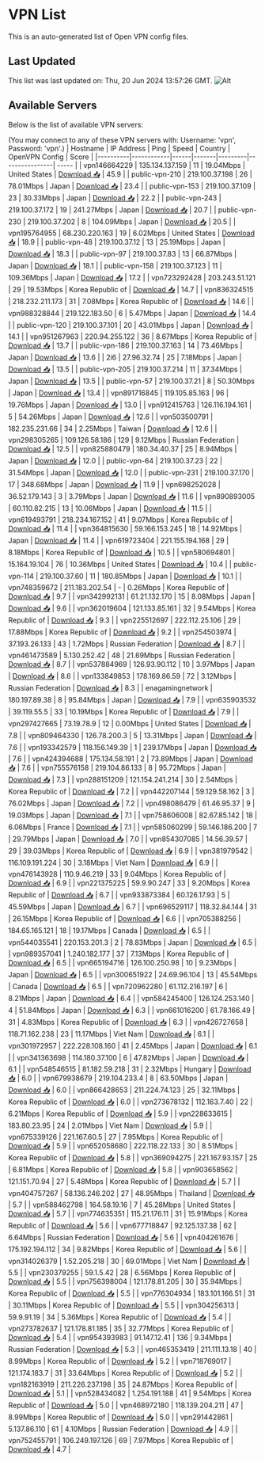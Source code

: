 # VPN List

This is an auto-generated list of Open VPN config files.

## Last Updated

This list was last updated on: Thu, 20 Jun 2024 13:57:26 GMT.
![Alt](https://repobeats.axiom.co/api/embed/186b98318ef1479477931607c1ad7d823f12451f.svg "Repobeats analytics image")

## Available Servers

Below is the list of available VPN servers:

(You may connect to any of these VPN servers with: Username: 'vpn', Password: 'vpn'.)
| Hostname | IP Address | Ping | Speed | Country | OpenVPN Config | Score |
|----------|------------|------|-------|---------|----------------| ----- |
| vpn146664229 | 135.134.137.159 | 11 | 19.04Mbps | United States | [Download 📥](./configs/server_0_US.ovpn) | 45.9 |
| public-vpn-210 | 219.100.37.198 | 26 | 78.01Mbps | Japan | [Download 📥](./configs/server_1_JP.ovpn) | 23.4 |
| public-vpn-153 | 219.100.37.109 | 23 | 30.33Mbps | Japan | [Download 📥](./configs/server_2_JP.ovpn) | 22.2 |
| public-vpn-243 | 219.100.37.172 | 19 | 241.27Mbps | Japan | [Download 📥](./configs/server_3_JP.ovpn) | 20.7 |
| public-vpn-230 | 219.100.37.202 | 8 | 104.09Mbps | Japan | [Download 📥](./configs/server_4_JP.ovpn) | 20.5 |
| vpn195764955 | 68.230.220.163 | 19 | 6.02Mbps | United States | [Download 📥](./configs/server_5_US.ovpn) | 18.9 |
| public-vpn-48 | 219.100.37.12 | 13 | 25.19Mbps | Japan | [Download 📥](./configs/server_6_JP.ovpn) | 18.3 |
| public-vpn-97 | 219.100.37.83 | 13 | 66.87Mbps | Japan | [Download 📥](./configs/server_7_JP.ovpn) | 18.1 |
| public-vpn-158 | 219.100.37.123 | 11 | 109.36Mbps | Japan | [Download 📥](./configs/server_8_JP.ovpn) | 17.2 |
| vpn723292428 | 203.243.51.121 | 29 | 19.53Mbps | Korea Republic of | [Download 📥](./configs/server_9_KR.ovpn) | 14.7 |
| vpn836324515 | 218.232.211.173 | 31 | 7.08Mbps | Korea Republic of | [Download 📥](./configs/server_10_KR.ovpn) | 14.6 |
| vpn988328844 | 219.122.183.50 | 6 | 5.47Mbps | Japan | [Download 📥](./configs/server_11_JP.ovpn) | 14.4 |
| public-vpn-120 | 219.100.37.101 | 20 | 43.01Mbps | Japan | [Download 📥](./configs/server_12_JP.ovpn) | 14.1 |
| vpn951267963 | 220.94.255.122 | 36 | 8.67Mbps | Korea Republic of | [Download 📥](./configs/server_13_KR.ovpn) | 13.7 |
| public-vpn-186 | 219.100.37.163 | 14 | 73.46Mbps | Japan | [Download 📥](./configs/server_14_JP.ovpn) | 13.6 |
| 2i6 | 27.96.32.74 | 25 | 7.18Mbps | Japan | [Download 📥](./configs/server_15_JP.ovpn) | 13.5 |
| public-vpn-205 | 219.100.37.214 | 11 | 37.34Mbps | Japan | [Download 📥](./configs/server_16_JP.ovpn) | 13.5 |
| public-vpn-57 | 219.100.37.21 | 8 | 50.30Mbps | Japan | [Download 📥](./configs/server_17_JP.ovpn) | 13.4 |
| vpn891716845 | 119.105.85.163 | 96 | 19.76Mbps | Japan | [Download 📥](./configs/server_18_JP.ovpn) | 13.0 |
| vpn912415763 | 126.116.194.161 | 5 | 54.26Mbps | Japan | [Download 📥](./configs/server_19_JP.ovpn) | 12.6 |
| vpn503500791 | 182.235.231.66 | 34 | 2.25Mbps | Taiwan | [Download 📥](./configs/server_20_TW.ovpn) | 12.6 |
| vpn298305265 | 109.126.58.186 | 129 | 9.12Mbps | Russian Federation | [Download 📥](./configs/server_21_RU.ovpn) | 12.5 |
| vpn825880479 | 180.34.40.37 | 25 | 8.94Mbps | Japan | [Download 📥](./configs/server_22_JP.ovpn) | 12.0 |
| public-vpn-64 | 219.100.37.23 | 22 | 31.54Mbps | Japan | [Download 📥](./configs/server_23_JP.ovpn) | 12.0 |
| public-vpn-231 | 219.100.37.170 | 17 | 348.68Mbps | Japan | [Download 📥](./configs/server_24_JP.ovpn) | 11.9 |
| vpn698252028 | 36.52.179.143 | 3 | 3.79Mbps | Japan | [Download 📥](./configs/server_25_JP.ovpn) | 11.6 |
| vpn890893005 | 60.110.82.215 | 13 | 10.06Mbps | Japan | [Download 📥](./configs/server_26_JP.ovpn) | 11.5 |
| vpn619493791 | 218.234.167.152 | 41 | 9.07Mbps | Korea Republic of | [Download 📥](./configs/server_27_KR.ovpn) | 11.4 |
| vpn364815630 | 59.166.153.245 | 18 | 14.92Mbps | Japan | [Download 📥](./configs/server_28_JP.ovpn) | 11.4 |
| vpn619723404 | 221.155.194.168 | 29 | 8.18Mbps | Korea Republic of | [Download 📥](./configs/server_29_KR.ovpn) | 10.5 |
| vpn580694801 | 15.164.19.104 | 76 | 10.36Mbps | United States | [Download 📥](./configs/server_30_US.ovpn) | 10.4 |
| public-vpn-114 | 219.100.37.60 | 11 | 180.85Mbps | Japan | [Download 📥](./configs/server_31_JP.ovpn) | 10.1 |
| vpn748359672 | 211.183.202.54 | - | 0.26Mbps | Korea Republic of | [Download 📥](./configs/server_32_KR.ovpn) | 9.7 |
| vpn342992131 | 61.21.132.170 | 15 | 8.08Mbps | Japan | [Download 📥](./configs/server_33_JP.ovpn) | 9.6 |
| vpn362019604 | 121.133.85.161 | 32 | 9.54Mbps | Korea Republic of | [Download 📥](./configs/server_34_KR.ovpn) | 9.3 |
| vpn225512697 | 222.112.25.106 | 29 | 17.88Mbps | Korea Republic of | [Download 📥](./configs/server_35_KR.ovpn) | 9.2 |
| vpn254503974 | 37.193.26.133 | 43 | 1.72Mbps | Russian Federation | [Download 📥](./configs/server_36_RU.ovpn) | 8.7 |
| vpn461473589 | 5.130.252.42 | 48 | 21.69Mbps | Russian Federation | [Download 📥](./configs/server_37_RU.ovpn) | 8.7 |
| vpn537884969 | 126.93.90.112 | 10 | 3.97Mbps | Japan | [Download 📥](./configs/server_38_JP.ovpn) | 8.6 |
| vpn133849853 | 178.169.86.59 | 72 | 3.12Mbps | Russian Federation | [Download 📥](./configs/server_39_RU.ovpn) | 8.3 |
| enagamingnetwork | 180.197.89.38 | 8 | 95.84Mbps | Japan | [Download 📥](./configs/server_40_JP.ovpn) | 7.9 |
| vpn635903532 | 39.119.55.5 | 33 | 10.19Mbps | Korea Republic of | [Download 📥](./configs/server_41_KR.ovpn) | 7.9 |
| vpn297427665 | 73.19.78.9 | 12 | 0.00Mbps | United States | [Download 📥](./configs/server_42_US.ovpn) | 7.8 |
| vpn809464330 | 126.78.200.3 | 5 | 13.31Mbps | Japan | [Download 📥](./configs/server_43_JP.ovpn) | 7.6 |
| vpn193342579 | 118.156.149.39 | 1 | 239.17Mbps | Japan | [Download 📥](./configs/server_44_JP.ovpn) | 7.6 |
| vpn424394688 | 175.134.58.191 | 2 | 73.89Mbps | Japan | [Download 📥](./configs/server_45_JP.ovpn) | 7.6 |
| vpn755576158 | 219.104.86.133 | 8 | 95.72Mbps | Japan | [Download 📥](./configs/server_46_JP.ovpn) | 7.3 |
| vpn288151209 | 121.154.241.214 | 30 | 2.54Mbps | Korea Republic of | [Download 📥](./configs/server_47_KR.ovpn) | 7.2 |
| vpn442207144 | 59.129.58.162 | 3 | 76.02Mbps | Japan | [Download 📥](./configs/server_48_JP.ovpn) | 7.2 |
| vpn498086479 | 61.46.95.37 | 9 | 19.03Mbps | Japan | [Download 📥](./configs/server_49_JP.ovpn) | 7.1 |
| vpn758606008 | 82.67.85.142 | 18 | 6.06Mbps | France | [Download 📥](./configs/server_50_FR.ovpn) | 7.1 |
| vpn585060299 | 59.146.186.200 | 7 | 29.79Mbps | Japan | [Download 📥](./configs/server_51_JP.ovpn) | 7.0 |
| vpn854307085 | 14.56.39.57 | 29 | 39.03Mbps | Korea Republic of | [Download 📥](./configs/server_52_KR.ovpn) | 6.9 |
| vpn381979542 | 116.109.191.224 | 30 | 3.18Mbps | Viet Nam | [Download 📥](./configs/server_53_VN.ovpn) | 6.9 |
| vpn476143928 | 110.9.46.219 | 33 | 9.04Mbps | Korea Republic of | [Download 📥](./configs/server_54_KR.ovpn) | 6.9 |
| vpn221375225 | 59.9.90.247 | 33 | 9.20Mbps | Korea Republic of | [Download 📥](./configs/server_55_KR.ovpn) | 6.7 |
| vpn933873384 | 60.126.17.93 | 5 | 45.59Mbps | Japan | [Download 📥](./configs/server_56_JP.ovpn) | 6.7 |
| vpn696529117 | 118.32.84.144 | 31 | 26.15Mbps | Korea Republic of | [Download 📥](./configs/server_57_KR.ovpn) | 6.6 |
| vpn705388256 | 184.65.165.121 | 18 | 19.17Mbps | Canada | [Download 📥](./configs/server_58_CA.ovpn) | 6.5 |
| vpn544035541 | 220.153.201.3 | 2 | 78.83Mbps | Japan | [Download 📥](./configs/server_59_JP.ovpn) | 6.5 |
| vpn989357041 | 1.240.182.177 | 37 | 7.13Mbps | Korea Republic of | [Download 📥](./configs/server_60_KR.ovpn) | 6.5 |
| vpn665194716 | 126.100.250.98 | 10 | 9.23Mbps | Japan | [Download 📥](./configs/server_61_JP.ovpn) | 6.5 |
| vpn300651922 | 24.69.96.104 | 13 | 45.54Mbps | Canada | [Download 📥](./configs/server_62_CA.ovpn) | 6.5 |
| vpn720962280 | 61.112.216.197 | 6 | 8.21Mbps | Japan | [Download 📥](./configs/server_63_JP.ovpn) | 6.4 |
| vpn584245400 | 126.124.253.140 | 4 | 51.84Mbps | Japan | [Download 📥](./configs/server_64_JP.ovpn) | 6.3 |
| vpn661016200 | 61.78.166.49 | 31 | 4.83Mbps | Korea Republic of | [Download 📥](./configs/server_65_KR.ovpn) | 6.3 |
| vpn426727658 | 118.71.162.238 | 23 | 11.17Mbps | Viet Nam | [Download 📥](./configs/server_66_VN.ovpn) | 6.1 |
| vpn301972957 | 222.228.108.160 | 41 | 2.45Mbps | Japan | [Download 📥](./configs/server_67_JP.ovpn) | 6.1 |
| vpn341363698 | 114.180.37.100 | 6 | 47.82Mbps | Japan | [Download 📥](./configs/server_68_JP.ovpn) | 6.1 |
| vpn548546515 | 81.182.59.218 | 31 | 2.32Mbps | Hungary | [Download 📥](./configs/server_69_HU.ovpn) | 6.0 |
| vpn679938679 | 219.104.233.4 | 8 | 63.50Mbps | Japan | [Download 📥](./configs/server_70_JP.ovpn) | 6.0 |
| vpn866428653 | 211.224.74.123 | 25 | 32.11Mbps | Korea Republic of | [Download 📥](./configs/server_71_KR.ovpn) | 6.0 |
| vpn273678132 | 112.163.7.40 | 22 | 6.21Mbps | Korea Republic of | [Download 📥](./configs/server_72_KR.ovpn) | 5.9 |
| vpn228633615 | 183.80.23.95 | 24 | 2.01Mbps | Viet Nam | [Download 📥](./configs/server_73_VN.ovpn) | 5.9 |
| vpn675339126 | 221.167.60.5 | 27 | 7.95Mbps | Korea Republic of | [Download 📥](./configs/server_74_KR.ovpn) | 5.9 |
| vpn652058680 | 222.118.22.133 | 30 | 8.51Mbps | Korea Republic of | [Download 📥](./configs/server_75_KR.ovpn) | 5.8 |
| vpn369094275 | 221.167.93.157 | 25 | 6.81Mbps | Korea Republic of | [Download 📥](./configs/server_76_KR.ovpn) | 5.8 |
| vpn903658562 | 121.151.70.94 | 27 | 5.48Mbps | Korea Republic of | [Download 📥](./configs/server_77_KR.ovpn) | 5.7 |
| vpn404757267 | 58.136.246.202 | 27 | 48.95Mbps | Thailand | [Download 📥](./configs/server_78_TH.ovpn) | 5.7 |
| vpn588462798 | 164.58.19.16 | 7 | 45.28Mbps | United States | [Download 📥](./configs/server_79_US.ovpn) | 5.7 |
| vpn774635351 | 115.21.176.11 | 31 | 15.91Mbps | Korea Republic of | [Download 📥](./configs/server_80_KR.ovpn) | 5.6 |
| vpn677718847 | 92.125.137.38 | 62 | 6.64Mbps | Russian Federation | [Download 📥](./configs/server_81_RU.ovpn) | 5.6 |
| vpn404261676 | 175.192.194.112 | 34 | 9.82Mbps | Korea Republic of | [Download 📥](./configs/server_82_KR.ovpn) | 5.6 |
| vpn314026379 | 1.52.205.218 | 30 | 69.01Mbps | Viet Nam | [Download 📥](./configs/server_83_VN.ovpn) | 5.5 |
| vpn230379255 | 59.1.5.42 | 28 | 6.56Mbps | Korea Republic of | [Download 📥](./configs/server_84_KR.ovpn) | 5.5 |
| vpn756398004 | 121.178.81.205 | 30 | 35.94Mbps | Korea Republic of | [Download 📥](./configs/server_85_KR.ovpn) | 5.5 |
| vpn776304934 | 183.101.166.51 | 31 | 30.11Mbps | Korea Republic of | [Download 📥](./configs/server_86_KR.ovpn) | 5.5 |
| vpn304256313 | 59.9.91.19 | 34 | 5.36Mbps | Korea Republic of | [Download 📥](./configs/server_87_KR.ovpn) | 5.4 |
| vpn273782637 | 121.178.81.185 | 35 | 32.77Mbps | Korea Republic of | [Download 📥](./configs/server_88_KR.ovpn) | 5.4 |
| vpn954393983 | 91.147.12.41 | 136 | 9.34Mbps | Russian Federation | [Download 📥](./configs/server_89_RU.ovpn) | 5.3 |
| vpn465353419 | 211.111.13.18 | 40 | 8.99Mbps | Korea Republic of | [Download 📥](./configs/server_90_KR.ovpn) | 5.2 |
| vpn718769017 | 121.174.183.7 | 31 | 33.64Mbps | Korea Republic of | [Download 📥](./configs/server_91_KR.ovpn) | 5.2 |
| vpn182163919 | 211.226.237.198 | 35 | 24.87Mbps | Korea Republic of | [Download 📥](./configs/server_92_KR.ovpn) | 5.1 |
| vpn528434082 | 1.254.191.188 | 41 | 9.54Mbps | Korea Republic of | [Download 📥](./configs/server_93_KR.ovpn) | 5.0 |
| vpn468972180 | 118.139.204.211 | 47 | 8.99Mbps | Korea Republic of | [Download 📥](./configs/server_94_KR.ovpn) | 5.0 |
| vpn291442861 | 5.137.86.110 | 61 | 4.10Mbps | Russian Federation | [Download 📥](./configs/server_95_RU.ovpn) | 4.9 |
| vpn752455791 | 106.249.197.126 | 69 | 7.97Mbps | Korea Republic of | [Download 📥](./configs/server_96_KR.ovpn) | 4.7 |
